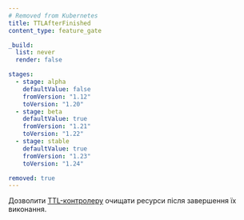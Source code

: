 ```yaml
---
# Removed from Kubernetes
title: TTLAfterFinished
content_type: feature_gate

_build:
  list: never
  render: false

stages:
  - stage: alpha 
    defaultValue: false
    fromVersion: "1.12"
    toVersion: "1.20"
  - stage: beta 
    defaultValue: true
    fromVersion: "1.21"
    toVersion: "1.22"    
  - stage: stable
    defaultValue: true
    fromVersion: "1.23"
    toVersion: "1.24"    

removed: true
---
```

Дозволити [TTL-контролеру](/docs/concepts/workloads/controllers/ttlafterfinished/) очищати ресурси після завершення їх виконання.
